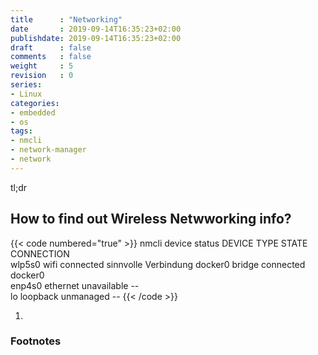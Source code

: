 ```yaml
---
title      : "Networking"
date       : 2019-09-14T16:35:23+02:00
publishdate: 2019-09-14T16:35:23+02:00
draft      : false
comments   : false
weight     : 5
revision   : 0
series:
- Linux
categories:
- embedded
- os
tags:
- nmcli
- network-manager
- network
---
```


tl;dr
<!-- more -->

## How to find out Wireless Netwworking info?

{{< code numbered="true" >}}
nmcli device status
DEVICE   TYPE      STATE        CONNECTION           
wlp5s0   wifi      connected    sinnvolle Verbindung 
docker0  bridge    connected    docker0              
enp4s0   ethernet  unavailable  --                   
lo       loopback  unmanaged    --
{{< /code >}}

1. 

### Footnotes

[^1]:
[^2]:

